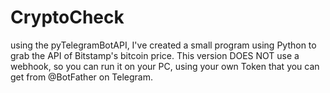# CryptoCheck
using the pyTelegramBotAPI, I've created a small program using Python to grab the API of Bitstamp's bitcoin price.
This version DOES NOT use a webhook, so you can run it on your PC, using your own Token that you can get from @BotFather on Telegram.
